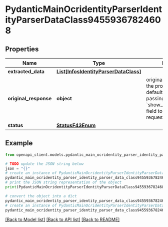 # PydanticMainOcridentityParserIdentityParserDataClass94559367824608


## Properties

Name | Type | Description | Notes
------------ | ------------- | ------------- | -------------
**extracted_data** | [**List[InfosIdentityParserDataClass]**](InfosIdentityParserDataClass.md) |  | [optional] 
**original_response** | **object** | original response sent by the provider, hidden by default, show it by passing the &#x60;show_original_response&#x60; field to &#x60;true&#x60; in your request | [optional] 
**status** | [**StatusF43Enum**](StatusF43Enum.md) |  | 

## Example

```python
from openapi_client.models.pydantic_main_ocridentity_parser_identity_parser_data_class94559367824608 import PydanticMainOcridentityParserIdentityParserDataClass94559367824608

# TODO update the JSON string below
json = "{}"
# create an instance of PydanticMainOcridentityParserIdentityParserDataClass94559367824608 from a JSON string
pydantic_main_ocridentity_parser_identity_parser_data_class94559367824608_instance = PydanticMainOcridentityParserIdentityParserDataClass94559367824608.from_json(json)
# print the JSON string representation of the object
print(PydanticMainOcridentityParserIdentityParserDataClass94559367824608.to_json())

# convert the object into a dict
pydantic_main_ocridentity_parser_identity_parser_data_class94559367824608_dict = pydantic_main_ocridentity_parser_identity_parser_data_class94559367824608_instance.to_dict()
# create an instance of PydanticMainOcridentityParserIdentityParserDataClass94559367824608 from a dict
pydantic_main_ocridentity_parser_identity_parser_data_class94559367824608_form_dict = pydantic_main_ocridentity_parser_identity_parser_data_class94559367824608.from_dict(pydantic_main_ocridentity_parser_identity_parser_data_class94559367824608_dict)
```
[[Back to Model list]](../README.md#documentation-for-models) [[Back to API list]](../README.md#documentation-for-api-endpoints) [[Back to README]](../README.md)


